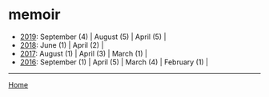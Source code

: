 # memoir

  * [2019](./memoir-2019.md): 
      September (4) | 
      August (5) | 
      April (5) | 
  * [2018](./memoir-2018.md): 
      June (1) | 
      April (2) | 
  * [2017](./memoir-2017.md): 
      August (1) | 
      April (3) | 
      March (1) | 
  * [2016](./memoir-2016.md): 
      September (1) | 
      April (5) | 
      March (4) | 
      February (1) | 

----

[Home](../)
